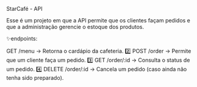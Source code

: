 StarCafé - API

Esse é um projeto em que a API permite que os clientes façam pedidos e que a administração gerencie o estoque dos produtos.

✨endpoints:

GET /menu → Retorna o cardápio da cafeteria.
2️⃣ POST /order → Permite que um cliente faça um pedido.
3️⃣ GET /order/:id → Consulta o status de um pedido.
4️⃣ DELETE /order/:id → Cancela um pedido (caso ainda não tenha sido preparado).

